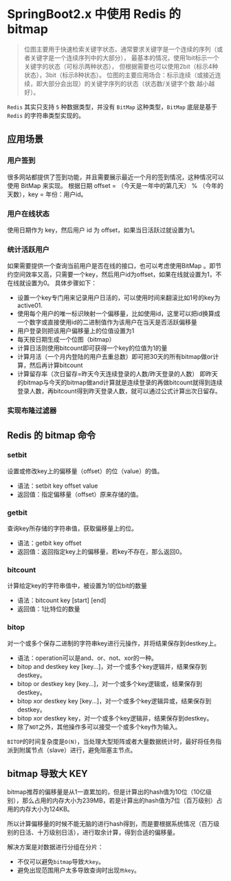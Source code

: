# SpringBoot2.x 中使用 Redis 的 bitmap

> 位图主要用于快速检索关键字状态，通常要求关键字是一个连续的序列（或者关键字是一个连续序列中的大部分）， 
> 最基本的情况，使用1bit标示一个关键字的状态（可标示两种状态），
> 但根据需要也可以使用2bit（标示4种状态），3bit（标示8种状态）。 
> 位图的主要应用场合：标示连续（或接近连续，即大部分会出现）的关键字序列的状态（状态数/关键字个数 越小越好）。

`Redis` 其实只支持 `5` 种数据类型，并没有 `BitMap` 这种类型，`BitMap` 底层是基于 `Redis` 的字符串类型实现的。

## 应用场景

### 用户签到

很多网站都提供了签到功能，并且需要展示最近一个月的签到情况，这种情况可以使用 BitMap 来实现。
根据日期 offset = （今天是一年中的第几天） % （今年的天数），key = 年份：用户id。

### 用户在线状态

使用日期作为 key，然后用户 id 为 offset，如果当日活跃过就设置为1。

### 统计活跃用户

如果需要提供一个查询当前用户是否在线的接口，也可以考虑使用BitMap 。即节约空间效率又高，只需要一个key，然后用户id为offset，如果在线就设置为1，不在线就设置为0。
具体步骤如下：
- 设置一个key专门用来记录用户日活的，可以使用时间来翻滚比如1号的key为active01.
- 使用每个用户的唯一标识映射一个偏移量，比如使用id，这里可以把id换算成一个数字或直接使用id的二进制值作为该用户在当天是否活跃偏移量
- 用户登录则把该用户偏移量上的位值设置为1
- 每天按日期生成一个位图（bitmap）
- 计算日活则使用bitcount即可获得一个key的位值为1的量
- 计算月活（一个月内登陆的用户去重总数）即可把30天的所有bitmap做or计算，然后再计算bitcount
- 计算留存率（次日留存=昨天今天连续登录的人数/昨天登录的人数） 即昨天的bitmap与今天的bitmap做and计算就是连续登录的再做bitcount就得到连续登录人数，再bitcount得到昨天登录人数，就可以通过公式计算出次日留存。

### 实现布隆过滤器

## Redis 的 bitmap 命令

### setbit

设置或修改key上的偏移量（offset）的位（value）的值。
- 语法：setbit key offset value
- 返回值：指定偏移量（offset）原来存储的值。

### getbit

查询key所存储的字符串值，获取偏移量上的位。
- 语法：getbit key offset
- 返回值：返回指定key上的偏移量，若key不存在，那么返回0。

### bitcount

计算给定key的字符串值中，被设置为1的位bit的数量
- 语法：bitcount key [start] [end]
- 返回值：1比特位的数量

### bitop

对一个或多个保存二进制的字符串key进行元操作，并将结果保存到destkey上。

- 语法：operation可以是and、or、not、xor的一种。
- bitop and destkey key [key...]，对一个或多个key逻辑并，结果保存到destkey。
- bitop or destkey key [key...]，对一个或多个key逻辑或，结果保存到destkey。
- bitop xor destkey key [key...]，对一个或多个key逻辑异或，结果保存到destkey。
- bitop xor destkey key，对一个或多个key逻辑非，结果保存到destkey。
- 除了`NOT`之外，其他操作多可以接受一个或多个key作为输入。

`BITOP`的时间复杂度是`O(N)`，当处理大型矩阵或者大量数据统计时，最好将任务指派到附属节点（slave）进行，避免阻塞主节点。


## bitmap 导致大 KEY

bitmap推荐的偏移量是从1一直累加的，但是计算出的hash值为10位（10亿级别），那么占用的内存大小为239MB，若是计算出的hash值为7位（百万级别）占用的内存大小为124KB。

所以计算偏移量的时候不能无脑的进行hash得到，而是要根据系统情况（百万级别的日活、十万级别日活），进行取余计算，得到合适的偏移量。

解决方案是对数据进行分组在分片：
- 不仅可以避免`bitmap`导致`大key`。
- 避免出现范围用户太多导致查询时出现`热key`。






